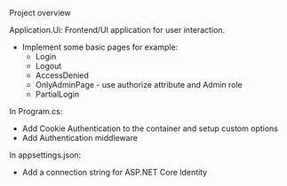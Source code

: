﻿Project overview

Application.Ui: Frontend/UI application for user interaction.
 - Implement some basic pages for example:
	- Login 
	- Logout
	- AccessDenied
	- OnlyAdminPage - use authorize attribute and Admin role
	- PartialLogin	

In Program.cs:
 - Add Cookie Authentication to the container and setup custom options
 - Add Authentication middleware 

In appsettings.json:
 - Add a connection string for ASP.NET Core Identity
